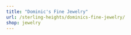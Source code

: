 ```yaml
---
title: "Dominic's Fine Jewelry"
url: /sterling-heights/dominics-fine-jewelry/
shop: jewelry
---
```

